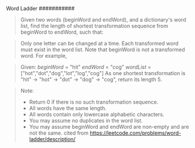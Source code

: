 Word Ladder
###########

> Given two words (beginWord and endWord), and a dictionary's word list, find the length of shortest transformation sequence from beginWord to endWord, such that:

> Only one letter can be changed at a time.
> Each transformed word must exist in the word list. Note that beginWord is not a transformed word.
> For example,

> Given:
> _beginWord_ = "hit"
> _endWord_ = "cog"
> _wordList_ = ["hot","dot","dog","lot","log","cog"]
> As one shortest transformation is "hit" -> "hot" -> "dot" -> "dog" -> "cog",
> return its length 5.

> Note:
> * Return 0 if there is no such transformation sequence.
> * All words have the same length.
> * All words contain only lowercase alphabetic characters.
> * You may assume no duplicates in the word list.
> * You may assume beginWord and endWord are non-empty and are not the same.
cited from https://leetcode.com/problems/word-ladder/description/

